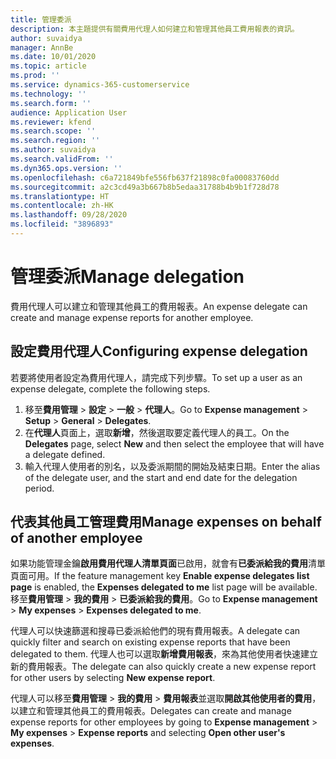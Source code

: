 ```yaml
---
title: 管理委派
description: 本主題提供有關費用代理人如何建立和管理其他員工費用報表的資訊。
author: suvaidya
manager: AnnBe
ms.date: 10/01/2020
ms.topic: article
ms.prod: ''
ms.service: dynamics-365-customerservice
ms.technology: ''
ms.search.form: ''
audience: Application User
ms.reviewer: kfend
ms.search.scope: ''
ms.search.region: ''
ms.author: suvaidya
ms.search.validFrom: ''
ms.dyn365.ops.version: ''
ms.openlocfilehash: c6a721849bfe556fb637f21898c0fa00083760dd
ms.sourcegitcommit: a2c3cd49a3b667b8b5edaa31788b4b9b1f728d78
ms.translationtype: HT
ms.contentlocale: zh-HK
ms.lasthandoff: 09/28/2020
ms.locfileid: "3896893"
---
```

# <a name="manage-delegation"></a><span data-ttu-id="663ab-103">管理委派</span><span class="sxs-lookup"><span data-stu-id="663ab-103">Manage delegation</span></span>
<span data-ttu-id="663ab-104">費用代理人可以建立和管理其他員工的費用報表。</span><span class="sxs-lookup"><span data-stu-id="663ab-104">An expense delegate can create and manage expense reports for another employee.</span></span>

## <a name="configuring-expense-delegation"></a><span data-ttu-id="663ab-105">設定費用代理人</span><span class="sxs-lookup"><span data-stu-id="663ab-105">Configuring expense delegation</span></span>

<span data-ttu-id="663ab-106">若要將使用者設定為費用代理人，請完成下列步驟。</span><span class="sxs-lookup"><span data-stu-id="663ab-106">To set up a user as an expense delegate, complete the following steps.</span></span> 
1. <span data-ttu-id="663ab-107">移至**費用管理** > **設定** > **一般** > **代理人**。</span><span class="sxs-lookup"><span data-stu-id="663ab-107">Go to **Expense management** > **Setup** > **General** > **Delegates**.</span></span> 
2. <span data-ttu-id="663ab-108">在**代理人**頁面上，選取**新增**，然後選取要定義代理人的員工。</span><span class="sxs-lookup"><span data-stu-id="663ab-108">On the **Delegates** page, select **New** and then select the employee that will have a delegate defined.</span></span> 
3. <span data-ttu-id="663ab-109">輸入代理人使用者的別名，以及委派期間的開始及結束日期。</span><span class="sxs-lookup"><span data-stu-id="663ab-109">Enter the alias of the delegate user, and the start and end date for the delegation period.</span></span>

## <a name="manage-expenses-on-behalf-of-another-employee"></a><span data-ttu-id="663ab-110">代表其他員工管理費用</span><span class="sxs-lookup"><span data-stu-id="663ab-110">Manage expenses on behalf of another employee</span></span>

<span data-ttu-id="663ab-111">如果功能管理金鑰**啟用費用代理人清單頁面**已啟用，就會有**已委派給我的費用**清單頁面可用。</span><span class="sxs-lookup"><span data-stu-id="663ab-111">If the feature management key **Enable expense delegates list page** is enabled, the **Expenses delegated to me** list page will be available.</span></span> <span data-ttu-id="663ab-112">移至**費用管理** > **我的費用** > **已委派給我的費用**。</span><span class="sxs-lookup"><span data-stu-id="663ab-112">Go to **Expense management** > **My expenses** > **Expenses delegated to me**.</span></span>

<span data-ttu-id="663ab-113">代理人可以快速篩選和搜尋已委派給他們的現有費用報表。</span><span class="sxs-lookup"><span data-stu-id="663ab-113">A delegate can quickly filter and search on existing expense reports that have been delegated to them.</span></span> <span data-ttu-id="663ab-114">代理人也可以選取**新增費用報表**，來為其他使用者快速建立新的費用報表。</span><span class="sxs-lookup"><span data-stu-id="663ab-114">The delegate can also quickly create a new expense report for other users by selecting **New expense report**.</span></span>

<span data-ttu-id="663ab-115">代理人可以移至**費用管理** > **我的費用** > **費用報表**並選取**開啟其他使用者的費用**，以建立和管理其他員工的費用報表。</span><span class="sxs-lookup"><span data-stu-id="663ab-115">Delegates can create and manage expense reports for other employees by going to **Expense management** > **My expenses** > **Expense reports** and selecting **Open other user's expenses**.</span></span>
